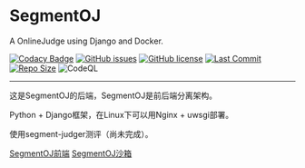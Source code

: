 # SegmentOJ
A OnlineJudge using Django and Docker.

[![Codacy Badge](https://api.codacy.com/project/badge/Grade/e07ecd8defd5446ba6e64fe5969db70a)](https://app.codacy.com/gh/segment-oj/segmentoj?utm_source=github.com&utm_medium=referral&utm_content=segment-oj/segmentoj&utm_campaign=Badge_Grade_Settings)
[![GitHub issues](https://img.shields.io/github/issues/szdytom/segmentoj)](https://github.com/szdytom/segmentoj/issues)
[![GitHub license](https://img.shields.io/github/license/szdytom/segmentoj)](https://github.com/szdytom/segmentoj/blob/master/LICENSE)
[![Last Commit](https://img.shields.io/github/last-commit/szdytom/segmentoj)](https://github.com/szdytom/segmentoj/)
[![Repo Size](https://img.shields.io/github/repo-size/szdytom/segmentoj)](https://github.com/szdytom/segmentoj/)
![CodeQL](https://github.com/segment-oj/segmentoj/workflows/CodeQL%20Analyze/badge.svg)

---

这是SegmentOJ的后端，SegmentOJ是前后端分离架构。

Python + Django框架，在Linux下可以用Nginx + uwsgi部署。

使用segment-judger测评（尚未完成）。

[SegmentOJ前端](https://github.com/segment-oj/segmentoj-frontend)
[SegmentOJ沙箱](https://github.com/segment-oj/segment-sandbox)
